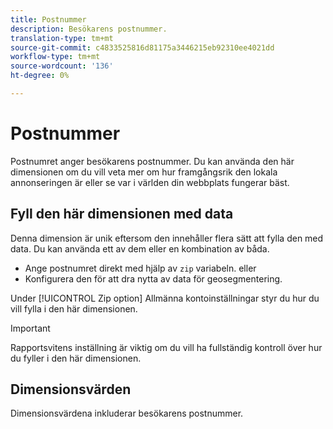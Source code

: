 ```yaml
---
title: Postnummer
description: Besökarens postnummer.
translation-type: tm+mt
source-git-commit: c4833525816d81175a3446215eb92310ee4021dd
workflow-type: tm+mt
source-wordcount: '136'
ht-degree: 0%

---
```



# Postnummer

Postnumret anger besökarens postnummer. Du kan använda den här dimensionen om du vill veta mer om hur framgångsrik den lokala annonseringen är eller se var i världen din webbplats fungerar bäst.

## Fyll den här dimensionen med data

Denna dimension är unik eftersom den innehåller flera sätt att fylla den med data. Du kan använda ett av dem eller en kombination av båda.

* Ange postnumret direkt med hjälp av `zip` variabeln. eller
* Konfigurera den för att dra nytta av data för geosegmentering.

Under [!UICONTROL Zip option] Allmänna kontoinställningar [](/help/admin/admin/general-acct-settings-admin.md) styr du hur du vill fylla i den här dimensionen.

>[!IMPORTANT]
>
>Rapportsvitens inställning är viktig om du vill ha fullständig kontroll över hur du fyller i den här dimensionen.

## Dimensionsvärden

Dimensionsvärdena inkluderar besökarens postnummer.